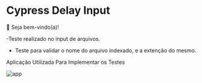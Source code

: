 # Cypress Delay Input

👋 Seja bem-vindo(a)!

-Teste realizado no input de arquivos.

- Teste para validar o nome do arquivo indexado, e a extenção do mesmo.

Aplicação Utilizada Para Implementar os Testes

  
![app](https://github.com/SidneiBaltazarQA/Cypress-Digitando-e-clicando/assets/157621521/b648d261-3c91-4700-8e96-8aa3fc5cdf4f)
